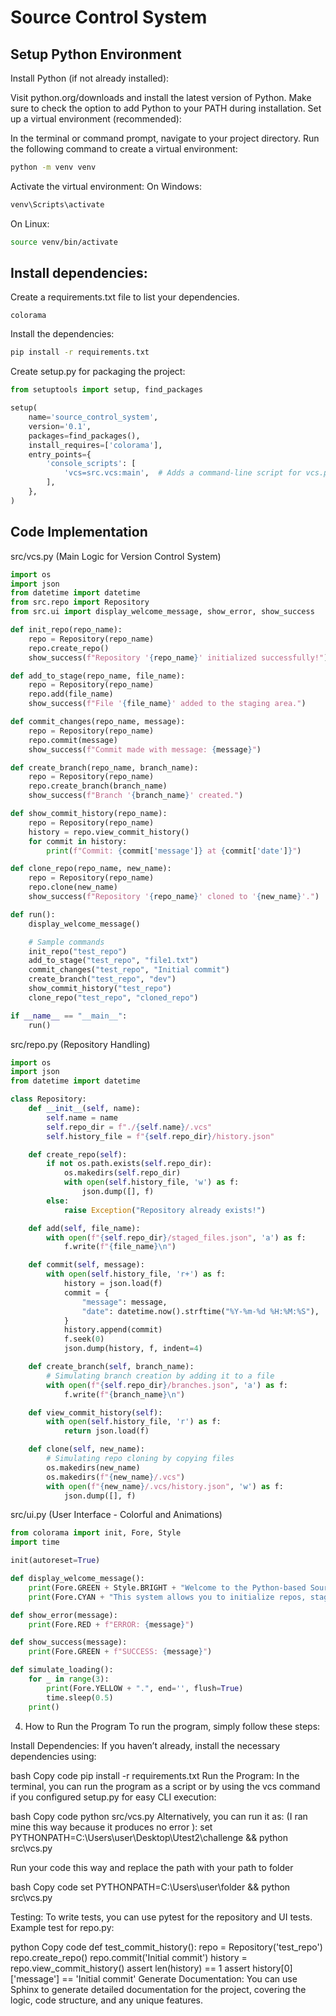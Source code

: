 # Source Control System


## Setup Python Environment

Install Python (if not already installed):

Visit python.org/downloads and install the latest version of Python.
Make sure to check the option to add Python to your PATH during installation.
Set up a virtual environment (recommended):

In the terminal or command prompt, navigate to your project directory.
Run the following command to create a virtual environment:
```bash
python -m venv venv
```
Activate the virtual environment:
On Windows:
```bash
venv\Scripts\activate
```
On Linux:
```bash
source venv/bin/activate
```
## Install dependencies:

Create a requirements.txt file to list your dependencies. 

```plaintext
colorama
```
Install the dependencies:

```bash
pip install -r requirements.txt
```
Create setup.py for packaging the project:

```python
from setuptools import setup, find_packages

setup(
    name='source_control_system',
    version='0.1',
    packages=find_packages(),
    install_requires=['colorama'],
    entry_points={
        'console_scripts': [
            'vcs=src.vcs:main',  # Adds a command-line script for vcs.py
        ],
    },
)

```
## Code Implementation

src/vcs.py (Main Logic for Version Control System)

```python
import os
import json
from datetime import datetime
from src.repo import Repository
from src.ui import display_welcome_message, show_error, show_success

def init_repo(repo_name):
    repo = Repository(repo_name)
    repo.create_repo()
    show_success(f"Repository '{repo_name}' initialized successfully!")

def add_to_stage(repo_name, file_name):
    repo = Repository(repo_name)
    repo.add(file_name)
    show_success(f"File '{file_name}' added to the staging area.")

def commit_changes(repo_name, message):
    repo = Repository(repo_name)
    repo.commit(message)
    show_success(f"Commit made with message: {message}")

def create_branch(repo_name, branch_name):
    repo = Repository(repo_name)
    repo.create_branch(branch_name)
    show_success(f"Branch '{branch_name}' created.")

def show_commit_history(repo_name):
    repo = Repository(repo_name)
    history = repo.view_commit_history()
    for commit in history:
        print(f"Commit: {commit['message']} at {commit['date']}")

def clone_repo(repo_name, new_name):
    repo = Repository(repo_name)
    repo.clone(new_name)
    show_success(f"Repository '{repo_name}' cloned to '{new_name}'.")

def run():
    display_welcome_message()

    # Sample commands
    init_repo("test_repo")
    add_to_stage("test_repo", "file1.txt")
    commit_changes("test_repo", "Initial commit")
    create_branch("test_repo", "dev")
    show_commit_history("test_repo")
    clone_repo("test_repo", "cloned_repo")

if __name__ == "__main__":
    run()
```
src/repo.py (Repository Handling)
```python
import os
import json
from datetime import datetime

class Repository:
    def __init__(self, name):
        self.name = name
        self.repo_dir = f"./{self.name}/.vcs"
        self.history_file = f"{self.repo_dir}/history.json"

    def create_repo(self):
        if not os.path.exists(self.repo_dir):
            os.makedirs(self.repo_dir)
            with open(self.history_file, 'w') as f:
                json.dump([], f)
        else:
            raise Exception("Repository already exists!")

    def add(self, file_name):
        with open(f"{self.repo_dir}/staged_files.json", 'a') as f:
            f.write(f"{file_name}\n")

    def commit(self, message):
        with open(self.history_file, 'r+') as f:
            history = json.load(f)
            commit = {
                "message": message,
                "date": datetime.now().strftime("%Y-%m-%d %H:%M:%S"),
            }
            history.append(commit)
            f.seek(0)
            json.dump(history, f, indent=4)

    def create_branch(self, branch_name):
        # Simulating branch creation by adding it to a file
        with open(f"{self.repo_dir}/branches.json", 'a') as f:
            f.write(f"{branch_name}\n")

    def view_commit_history(self):
        with open(self.history_file, 'r') as f:
            return json.load(f)

    def clone(self, new_name):
        # Simulating repo cloning by copying files
        os.makedirs(new_name)
        os.makedirs(f"{new_name}/.vcs")
        with open(f"{new_name}/.vcs/history.json", 'w') as f:
            json.dump([], f)
```
src/ui.py (User Interface - Colorful and Animations)
```python
from colorama import init, Fore, Style
import time

init(autoreset=True)

def display_welcome_message():
    print(Fore.GREEN + Style.BRIGHT + "Welcome to the Python-based Source Control System!")
    print(Fore.CYAN + "This system allows you to initialize repos, stage files, commit changes, create branches, and more.")

def show_error(message):
    print(Fore.RED + f"ERROR: {message}")

def show_success(message):
    print(Fore.GREEN + f"SUCCESS: {message}")

def simulate_loading():
    for _ in range(3):
        print(Fore.YELLOW + ".", end='', flush=True)
        time.sleep(0.5)
    print()
```
4. How to Run the Program
To run the program, simply follow these steps:

Install Dependencies: If you haven’t already, install the necessary dependencies using:

bash
Copy code
pip install -r requirements.txt
Run the Program: In the terminal, you can run the program as a script or by using the vcs command if you configured setup.py for easy CLI execution:

bash
Copy code
python src/vcs.py
Alternatively, you can run it as:
(I ran mine this way because it produces no error ): 
set PYTHONPATH=C:\Users\user\Desktop\Utest2\challenge && python src\vcs.py

Run your code this way and replace the path with your path to folder

bash
Copy code
set PYTHONPATH=C:\Users\user\folder && python src\vcs.py

Testing: To write tests, you can use pytest for the repository and UI tests. Example test for repo.py:

python
Copy code
def test_commit_history():
    repo = Repository('test_repo')
    repo.create_repo()
    repo.commit('Initial commit')
    history = repo.view_commit_history()
    assert len(history) == 1
    assert history[0]['message'] == 'Initial commit'
Generate Documentation: You can use Sphinx to generate detailed documentation for the project, covering the logic, code structure, and any unique features.

